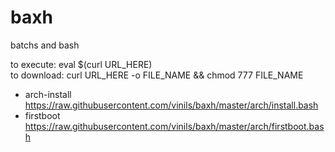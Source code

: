 # baxh
batchs and bash

to execute: eval $(curl URL_HERE)<br>
to download: curl URL_HERE -o FILE_NAME && chmod 777 FILE_NAME<br>

- arch-install<br>
https://raw.githubusercontent.com/vinils/baxh/master/arch/install.bash
- firstboot<br>
https://raw.githubusercontent.com/vinils/baxh/master/arch/firstboot.bash
